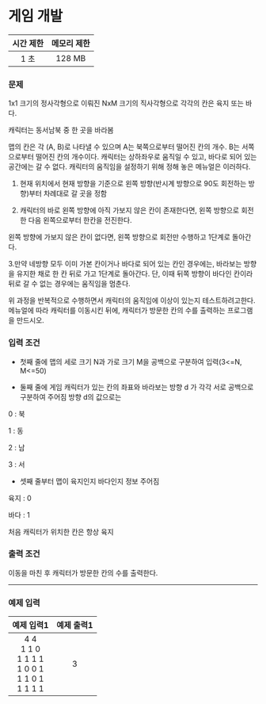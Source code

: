 # 게임 개발

<div align = center>

| 시간 제한 | 메모리 제한 |
| :-------: | :---------: |
|   1 초    |   128 MB    |

</div>

### 문제

1x1 크기의 정사각형으로 이뤄진 NxM 크기의 직사각형으로 각각의 칸은 육지 또는 바다.

캐릭터는 동서남북 중 한 곳을 바라봄

맵의 칸은 각 (A, B)로 나타낼 수 있으며 A는 북쪽으로부터 떨어진 칸의 개수. B는 서쪽으로부터 떨어진 칸의 개수이다. 캐릭터는 상하좌우로 움직일 수 있고, 바다로 되어 있는 공간에는 갈 수 없다. 캐릭터의 움직임을 설정하기 위해 정해 놓은 메뉴얼은 이러하다.

1. 현재 위치에서 현재 방향을 기준으로 왼쪽 방향(반시계 방향으로 90도 회전하는 방향)부터 차례대로 갈 곳을 정함

2. 캐릭터의 바로 왼쪽 방향에 아직 가보지 않은 칸이 존재한다면, 왼쪽 방향으로 회전한 다음 왼쪽으로부터 한칸을 전진한다.

왼쪽 방향에 가보지 않은 칸이 없다면, 왼쪽 방향으로 회전만 수행하고 1단계로 돌아간다.

3.만약 네방향 모두 이미 가본 칸이거나 바다로 되어 있는 칸인 경우에는, 바라보는 방향을 유지한 채로 한 칸 뒤로 가고 1단계로 돌아간다. 단, 이때 뒤쪽 방향이 바다인 칸이라 뒤로 갈 수 없는 경우에는 움직임을 멈춘다.

위 과정을 반복적으로 수행하면서 캐릭터의 움직임에 이상이 있는지 테스트하려고한다. 메뉴얼에 따라 캐릭터를 이동시킨 뒤에, 캐릭터가 방문한 칸의 수를 출력하는 프로그램을 만드시오.

### 입력 조건

- 첫째 줄에 맵의 세로 크기 N과 가로 크기 M을 공백으로 구분하여 입력(3<=N, M<=50)

- 둘째 줄에 게임 캐릭터가 있는 칸의 좌표와 바라보는 방향 d 가 각각 서로 공백으로 구분하여 주어짐 방향 d의 값으로는

0 : 북

1 : 동

2 : 남

3 : 서

- 셋째 줄부터 맵이 육지인지 바다인지 정보 주어짐

육지 : 0

바다 : 1

처음 캐릭터가 위치한 칸은 항상 육지

### 출력 조건

이동을 마친 후 캐릭터가 방문한 칸의 수를 출력한다.

---

### 예제 입력

|                          예제 입력1                           | 예제 출력1 |
| :-----------------------------------------------------------: | :--------: |
| 4 4<br/>1 1 0<br/>1 1 1 1<br/>1 0 0 1<br/>1 1 0 1<br/>1 1 1 1 |     3      |
